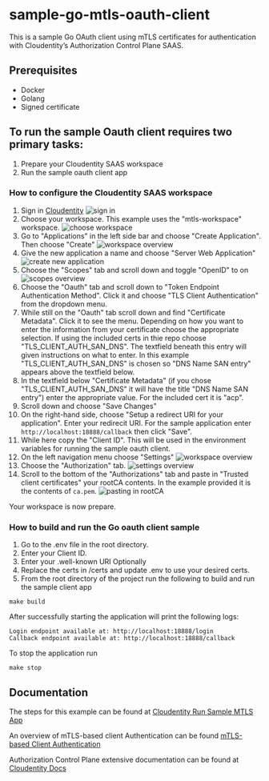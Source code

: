 # sample-go-mtls-oauth-client

This is a sample Go OAuth client using mTLS certificates for authentication with Cloudentity’s Authorization Control Plane SAAS. 

## Prerequisites

* Docker
* Golang
* Signed certificate

## To run the sample Oauth client requires two primary tasks:
1. Prepare your Cloudentity SAAS workspace
2. Run the sample oauth client app

### How to configure the Cloudentity SAAS workspace
1. Sign in [Cloudentity](https://authz.cloudentity.io/)
![sign in](https://docs.authorization.cloudentity.com/uploads/tut_auth_login.png)
2. Choose your workspace. This example uses the "mtls-workspace" workspace.
![choose workspace](https://docs.authorization.cloudentity.com/uploads/tut_mtls_select_workspace.png)
3. Go to "Applications" in the left side bar and choose "Create Application". Then choose "Create"
![workspace overview](https://docs.authorization.cloudentity.com/uploads/tut_mtls_create_application.png)
4. Give the new application a name and choose "Server Web Application"
![create new application](https://docs.authorization.cloudentity.com/uploads/tut_mtls_provide_new_app_details.png)
5. Choose the "Scopes" tab and scroll down and toggle "OpenID" to on
![scopes overview](https://docs.authorization.cloudentity.com/uploads/tut_mtls_provide_new_app_scopes.png)
6. Choose the "Oauth" tab and scroll down to "Token Endpoint Authentication Method". Click it and choose "TLS Client Authentication" from the dropdown menu.
7. While still on the "Oauth" tab scroll down and find "Certificate Metadata". Click it to see the menu. Depending on how you want to enter the information from your certificate choose the appropriate selection. If using the included certs in thie repo choose "TLS_CLIENT_AUTH_SAN_DNS". The textfield beneath this entry will given instructions on what to enter. In this example "TLS_CLIENT_AUTH_SAN_DNS" is chosen so "DNS Name SAN entry" appears above the textfield below.
8. In the textfield below "Certificate Metadata" (if you chose "TLS_CLIENT_AUTH_SAN_DNS" it will have the title "DNS Name SAN entry") enter the appropriate value. For the included cert it is "acp".
9. Scroll down and choose "Save Changes"
10. On the right-hand side, choose "Setup a redirect URI for your application". Enter your redirecit URI. For the sample application enter `http://localhost:18888/callback` then click "Save".
11. While here copy the "Client ID". This will be used in the environment variables for running the sample oauth client.
12. On the left navigation menu choose "Settings"
![workspace overview](https://docs.authorization.cloudentity.com/uploads/tut_mtls_create_application.png)
13. Choose the "Authorization" tab.
![settings overview](https://docs.authorization.cloudentity.com/uploads/tut_mtls_select_settings_auth.png)
14. Scroll to the bottom of the "Authorizations" tab and paste in "Trusted client certificates" your rootCA contents. In the example provided it is the contents of `ca.pem`.
![pasting in rootCA](https://docs.authorization.cloudentity.com/uploads/tut_mtls_add_root_ca.png)

Your workspace is now prepare. 

### How to build and run the Go oauth client sample

1. Go to the .env file in the root directory.
2. Enter your Client ID.
3. Enter your .well-known URI
Optionally
4. Replace the certs in /certs and update .env to use your desired certs. 
5. From the root directory of the project run the following to build and run the sample client app
```
make build
```
After successfully starting the application will print the following logs:

```
Login endpoint available at: http://localhost:18888/login
Callback endpoint available at: http://localhost:18888/callback
```

To stop the application run
```
make stop
```

## Documentation

The steps for this example can be found at
[Cloudentity Run Sample MTLS App](https://docs.authorization.cloudentity.com/guides/developer/mtls/?q=mtls#run-sample-application)

An overview of mTLS-based client Authentication can be found
[mTLS-based Client Authentication](https://docs.authorization.cloudentity.com/features/oauth/client_auth/tls_client_auth/?q=mtls)

Authorization Control Plane extensive documentation can be found at [Cloudentity Docs](https://docs.authorization.cloudentity.com/)
